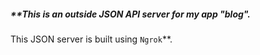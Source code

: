 ##### **This is an outside JSON API server for my app "blog". 
This JSON server is built using `Ngrok`**.

